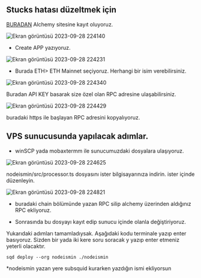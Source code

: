## Stucks hatası düzeltmek için
[BURADAN](https://alchemy.com/?r=DUwMTk1NDc3NzY0M) Alchemy sitesine kayıt oluyoruz. 

![Ekran görüntüsü 2023-09-28 224140](https://github.com/CoinHuntersTR/Subsquid/assets/111747226/2ef95c2b-eda5-4cd8-83b3-9b0292d82061)

* Create APP yazıyoruz.

![Ekran görüntüsü 2023-09-28 224231](https://github.com/CoinHuntersTR/Subsquid/assets/111747226/a377aef7-98a7-46b9-9f26-3398b4d6f093)

* Burada ETH> ETH Mainnet seçiyoruz. Herhangi bir isim verebilirsiniz.

![Ekran görüntüsü 2023-09-28 224340](https://github.com/CoinHuntersTR/Subsquid/assets/111747226/cf038def-ac7e-4a56-a046-44feb1cb4bb7)

Buradan API KEY basarak size özel olan RPC adresine ulaşabilirsiniz.

![Ekran görüntüsü 2023-09-28 224429](https://github.com/CoinHuntersTR/Subsquid/assets/111747226/074b582c-cd6f-4246-bab4-dbeca258d472)

buradaki https ile başlayan RPC adresini kopyalıyoruz.

## VPS sunucusunda yapılacak adımlar.

* winSCP yada mobaxtermm ile sunucumuzdaki dosyalara ulaşıyoruz.


![Ekran görüntüsü 2023-09-28 224625](https://github.com/CoinHuntersTR/Subsquid/assets/111747226/6fa7b53a-1509-4925-8da3-27ace5037d78)


nodeismin/src/processor.ts dosyasını ister bilgisayarınıza indirin. ister içinde düzenleyin.

![Ekran görüntüsü 2023-09-28 224821](https://github.com/CoinHuntersTR/Subsquid/assets/111747226/28a9bec1-c8d5-4536-811f-ac4c06d8475b)

* buradaki chain bölümünde yazan RPC silip alchemy üzerinden aldığınız RPC ekliyoruz.

* Sonrasında bu dosyayı kayıt edip sunucu içinde olanla değiştiriyoruz.

Yukarıdaki adımları tamamladıysak. Aşağıdaki kodu terminale yazıp enter basıyoruz. Sizden bir yada iki kere soru soracak y yazıp enter etmeniz yeterli olacaktır.

```
sqd deploy --org nodeismin ./nodeismin
```
*nodeismin yazan yere subsquid kurarken yazdığın ismi ekliyorsun
